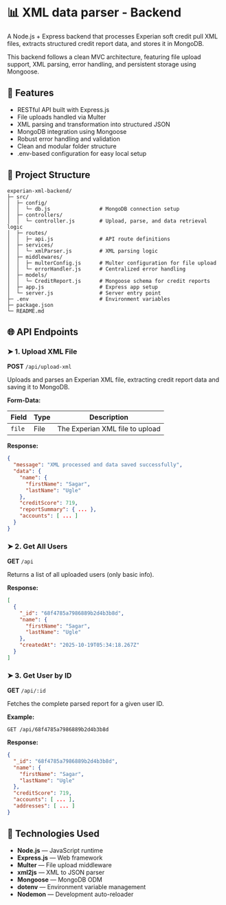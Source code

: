 # 📊 XML data parser - Backend

A Node.js + Express backend that processes Experian soft credit pull XML files, extracts structured credit report data, and stores it in MongoDB.

This backend follows a clean MVC architecture, featuring file upload support, XML parsing, error handling, and persistent storage using Mongoose.

## 🚀 Features

- RESTful API built with Express.js
- File uploads handled via Multer
- XML parsing and transformation into structured JSON
- MongoDB integration using Mongoose
- Robust error handling and validation
- Clean and modular folder structure
- .env-based configuration for easy local setup

## 🧩 Project Structure

```
experian-xml-backend/
├─ src/
│  ├─ config/
│  │  └─ db.js                # MongoDB connection setup
│  ├─ controllers/
│  │  └─ controller.js        # Upload, parse, and data retrieval logic
│  ├─ routes/
│  │  ├─ api.js               # API route definitions
│  ├─ services/
│  │  └─ xmlParser.js         # XML parsing logic
│  ├─ middlewares/
│  │  ├─ multerConfig.js      # Multer configuration for file upload
│  │  └─ errorHandler.js      # Centralized error handling
│  ├─ models/
│  │  └─ CreditReport.js      # Mongoose schema for credit reports
│  ├─ app.js                  # Express app setup
│  └─ server.js               # Server entry point
├─ .env                       # Environment variables
├─ package.json
└─ README.md
```

## 🌐 API Endpoints

### ➤ 1. Upload XML File

**POST** `/api/upload-xml`

Uploads and parses an Experian XML file, extracting credit report data and saving it to MongoDB.

**Form-Data:**

| Field | Type | Description |
|-------|------|-------------|
| `file` | File | The Experian XML file to upload |

**Response:**

```json
{
  "message": "XML processed and data saved successfully",
  "data": {
    "name": {
      "firstName": "Sagar",
      "lastName": "Ugle"
    },
    "creditScore": 719,
    "reportSummary": { ... },
    "accounts": [ ... ]
  }
}
```

### ➤ 2. Get All Users

**GET** `/api`

Returns a list of all uploaded users (only basic info).

**Response:**

```json
[
  {
    "_id": "68f4785a7986889b2d4b3b8d",
    "name": {
      "firstName": "Sagar",
      "lastName": "Ugle"
    },
    "createdAt": "2025-10-19T05:34:18.267Z"
  }
]
```

### ➤ 3. Get User by ID

**GET** `/api/:id`

Fetches the complete parsed report for a given user ID.

**Example:**

```
GET /api/68f4785a7986889b2d4b3b8d
```

**Response:**

```json
{
  "_id": "68f4785a7986889b2d4b3b8d",
  "name": {
    "firstName": "Sagar",
    "lastName": "Ugle"
  },
  "creditScore": 719,
  "accounts": [ ... ],
  "addresses": [ ... ]
}
```

## 🧱 Technologies Used

- **Node.js** — JavaScript runtime
- **Express.js** — Web framework
- **Multer** — File upload middleware
- **xml2js** — XML to JSON parser
- **Mongoose** — MongoDB ODM
- **dotenv** — Environment variable management
- **Nodemon** — Development auto-reloader


